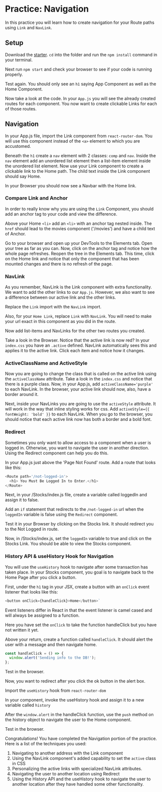 # Practice: Navigation

In this practice you will learn how to create navigation for your Route paths
using `Link` and `NavLink`.

## Setup

Download the [starter][starter]. `cd` into the folder and run the `npm install`
command in your terminal.

Next run `npm start` and check your browser to see if your code is running
properly.

Test again. You should only see an `h1` saying App Component as well as the Home
Component.

Now take a look at the code. In your `App.js` you will see the already created
routes for each component. You now want to create clickable Links for each of
those routes.

## Navigation

In your App.js file, import the Link component from `react-router-dom`. You will
use this component instead of the `<a>` element to which you are accustomed.

Beneath the `h1` create a `nav` element with 2 classes: `comp` and `nav`. Inside
the `nav` element add an unordered list element then a list-item element inside
the unordered list element. Now use your Link component to create a clickable
link to the Home path. The child text inside the Link component should say Home.

In your Browser you should now see a Navbar with the Home link.

### Compare Link and Anchor

In order to really know why you are using the `Link` Component, you should add
an anchor tag to your code and view the difference.

Above your Home `<li>` add an `<li>` with an anchor tag nested inside. The
`href` should lead to the movies component ('/movies') and have a child text of Anchor.

Go to your browser and open up your DevTools to the Elements tab. Open your tree
as far as you can. Now, click on the anchor tag and notice how the whole page
refreshes. Reopen the tree in the Elements tab. This time, click on the Home
link and notice that only the component that has been mounted changes and there
is no refresh of the page.

### NavLink

As you remember, NavLink is the Link component with extra functionality. We want
to add the other links to our `App.js`. However, we also want to see a
difference between our active link and the other links.

Replace the `Link` import with the `NavLink` import.

Also, for your `Home Link`, replace `Link` with `NavLink`. You will need to make
your url exact in this component as you did in the route.

Now add list-items and NavLinks for the other two routes you created.

Take a look in the Browser. Notice that the active link is now red? In your
`index.css` you have an `.active` defined. NavLink automatically sees this and
applies it to the active link. Click each item and notice how it changes.

### ActiveClassName and ActiveStyle

Now you are going to change the class that is called on the active link using
the `activeClassName` attribute. Take a look in the `index.css` and notice that
there is a purple class. Now, in your App.js, add `activeClassName='purple'` to
each NavLink. In the browser, your active link should now, also, have a border
around it.

Next, inside your NavLinks you are going to use the `activeStyle` attribute. It
will work in the way that inline styling works for css. Add
`activeStyle={{ fontWeight: 'bold' }}` to each NavLink. When you go to the
browser, you should notice that each active link now has both a border and a
bold font.

### Redirect

Sometimes you only want to allow access to a component when a user is logged in.
Otherwise, you want to navigate the user in another direction. Using the
Redirect component can help you do this.

In your App.js just above the 'Page Not Found' route. Add a route that looks
like this:

```js
<Route path='/not-logged-in'>
  <h1> You Must Be Logged In to Enter.</h1>
</Route>
```

Next, in your /Stocks/index.js file, create a variable called loggedIn and assign it to
false.

Add an `if` statement that redirects to the `/not-logged-in` url when the
`loggedIn` variable is false using the `Redirect`
component.

Test it in your Browser by clicking on the Stocks link. It should redirect you
to the Not Logged in route.

Now, in /Stocks/index.js, set the `loggedIn` variable to true and click on the Stocks
Link. You should be able to view the Stocks component.

### History API & useHistory Hook for Navigation

You will use the `useHistory` hook to navigate after some transaction has taken
place. In your Stocks component, you goal is to navigate back to the Home Page
after you click a button.

First, under the `h1` tag in your JSX, create a button with an `onClick` event
listener that looks like this:

```js
<button onClick={handleClick}>Home</button>`
```

Event listeners differ in React in that the event listener is camel cased and
will always be assigned to a function.

Here you have set the `onClick` to take the function handleClick but you have
not written it yet.

Above your return, create a function called `handleClick`. It should alert the
user with a message and then navigate home.

```js
const handleClick = () => {
  window.alert('Sending info to the DB!');
};
```

Test in the browser.

Now, you want to redirect after you click the ok button in the alert box.

Import the `useHistory` hook from `react-router-dom`

In your component, invoke the useHistory hook and assign it to a new variable
called `history`

After the `window.alert` in the handleClick function, use the `push` method on
the history object to navigate the user to the Home component.

Test in the browser.

Congratulations! You have completed the Navigation portion of the practice. Here
is a list of the techniques you used:

1. Navigating to another address with the Link component
2. Using the NavLink component's added capability to set the `active` class in
   CSS
3. Personalizing the active links with specialized NavLink attributes.
4. Navigating the user to another location using Redirect
5. Using the History API and the useHistory hook to navigate the user to another
   location after they have handled some other functionality.

[starter]: ./starter

